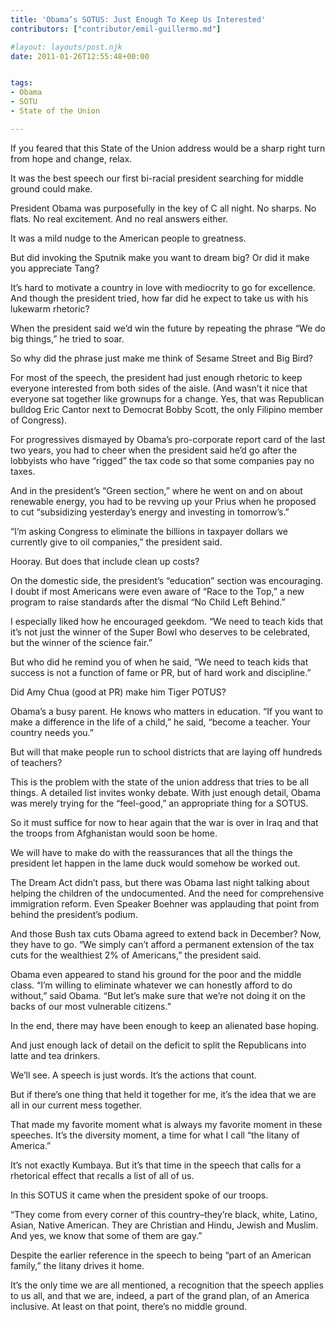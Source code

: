 ```yaml
---
title: 'Obama’s SOTUS: Just Enough To Keep Us Interested'
contributors: ["contributor/emil-guillermo.md"]

#layout: layouts/post.njk
date: 2011-01-26T12:55:48+00:00


tags:
- Obama
- SOTU
- State of the Union

---
```


If you feared that this State of the Union address would be a sharp right turn from hope and change, relax.

It was the best speech our first bi-racial president searching for middle ground could make.

President Obama was purposefully in the key of C all night. No sharps. No flats.  No real excitement. And no real answers either.

It was a mild nudge to the American people to greatness.

But did invoking the Sputnik make you want to dream big? Or did it make you appreciate Tang?

It’s hard to motivate a country in love with mediocrity to go for excellence. And though the president tried, how far did he expect to take us with his lukewarm rhetoric?

When the president said we’d win the future by repeating the phrase “We do big things,” he tried to soar.

So why did the phrase just make me think of Sesame Street and Big Bird?

For most of the speech, the president had just enough rhetoric to keep everyone interested from both sides of the aisle. (And wasn’t it nice that everyone sat together like grownups for a change. Yes, that was Republican bulldog Eric Cantor next to Democrat Bobby Scott, the only Filipino member of Congress).

For progressives dismayed by Obama’s pro-corporate report card of the last two years, you had to cheer when the president said he’d go after the lobbyists who have “rigged” the tax code so that some companies pay no taxes.

And in the president’s “Green section,” where he went on and on about renewable energy, you had to be revving up your Prius when he proposed to cut “subsidizing yesterday’s energy and investing in tomorrow’s.”

“I’m asking Congress to eliminate the billions in taxpayer dollars we currently give to oil companies,” the president said.

Hooray. But does that include clean up costs?

On the domestic side, the president’s “education” section was encouraging. I doubt if most Americans were even aware of “Race to the Top,” a new program to raise standards after the dismal “No Child Left Behind.”

I especially liked how he encouraged geekdom. “We need to teach kids that it’s not just the winner of the Super Bowl who deserves to be celebrated, but the winner of the science fair.”

But who did he remind you of when he said, “We need to teach kids that success is not a function of fame or PR, but of hard work and discipline.”

Did Amy Chua (good at PR) make him Tiger POTUS?

Obama’s a busy parent. He knows who matters in education. “If you want to make a difference in the life of a child,” he said, “become a teacher. Your country needs you.”

But will that make people run to school districts that are laying off hundreds of teachers?

This is the problem with the state of the union address that tries to be all things.  A detailed list invites wonky debate. With just enough detail, Obama was merely trying for the “feel-good,” an appropriate thing for a SOTUS.

So it must suffice for now to hear again that the war is over in Iraq and that the troops from Afghanistan would soon be home.

We will have to make do with the reassurances that all the things the president let happen in the lame duck would somehow be worked out.

The Dream Act didn’t pass, but there was Obama last night talking about helping the children of the undocumented. And the need for comprehensive immigration reform. Even Speaker Boehner was applauding that point from behind the president’s podium.

And those Bush tax cuts Obama agreed to extend back in December? Now, they have to go. “We simply can’t afford a permanent extension of the tax cuts for the wealthiest 2% of Americans,” the president said.

Obama even appeared to stand his ground for the poor and the middle class. “I’m willing to eliminate whatever we can honestly afford to do without,” said Obama. “But let’s make sure that we’re not doing it on the backs of our most vulnerable citizens.”

In the end, there may have been enough to keep an alienated base hoping.

And just enough lack of detail on the deficit to split the Republicans into latte and tea drinkers.

We’ll see. A speech is just words. It’s the actions that count.

But if there’s one thing that held it together for me, it’s the idea that we are all in our current mess together.

That made my favorite moment what is always my favorite moment in these speeches. It’s the diversity moment, a time for what I call “the litany of America.”

It’s not exactly Kumbaya. But it’s that time in the speech that calls for a rhetorical effect that recalls a list of all of us.

In this SOTUS it came when the president spoke of our troops.

“They come from every corner of this country–they’re black, white, Latino, Asian, Native American. They are Christian and Hindu, Jewish and Muslim. And yes, we know that some of them are gay.”

Despite the earlier reference in the speech to being “part of an American family,” the litany drives it home.

It’s the only time we are all mentioned, a recognition that the speech applies to us all, and that we are, indeed, a part of the grand plan, of an America inclusive. At least on that point, there’s no middle ground.
